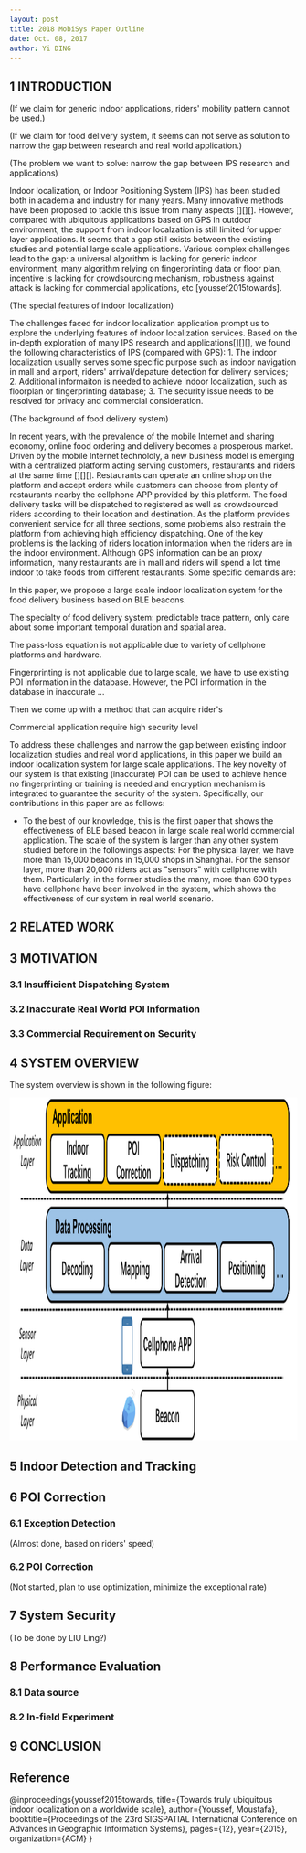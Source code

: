 ```yaml
--- 
layout: post
title: 2018 MobiSys Paper Outline
date: Oct. 08, 2017
author: Yi DING
---
```


[comment]: # (This is the outline for the 2018 MobiSys paper)


## 1 INTRODUCTION

[comment]: # (The importance of the problems addressed)
[comment]: # (The novelty of the proposed solutions)
[comment]: # (The technical depth)
[comment]: # (The potential impact)

(If we claim for generic indoor applications, riders' mobility pattern cannot be used.)

(If we claim for food delivery system, it seems can not serve as solution to narrow the gap between research and real world application.)

(The problem we want to solve: narrow the gap between IPS research and applications)

Indoor localization, or Indoor Positioning System (IPS) has been studied both in academia and industry for many years. Many innovative methods have been proposed to tackle this issue from many aspects [][][]. However, compared with ubiquitous applications based on GPS in outdoor environment, the support from indoor localzation is still limited for upper layer applications. It seems that a gap still exists between the existing studies and potential large scale applications. Various complex challenges lead to the gap: a universal algorithm is lacking for generic indoor environment, many algorithm relying on fingerprinting data or floor plan, incentive is lacking for crowdsourcing mechanism, robustness against attack is lacking for commercial applications, etc [youssef2015towards].

(The special features of indoor localization)

The challenges faced for indoor localization application prompt us to explore the underlying features of indoor localization services. Based on the in-depth exploration of many IPS research and applications[][][], we found the following characteristics of IPS (compared with GPS): 1. The indoor localization usually serves some specific purpose such as indoor navigation in mall and airport, riders' arrival/depature detection for delivery services; 2. Additional informaiton is needed to achieve indoor localization, such as floorplan or fingerprinting database; 3. The security issue needs to be resolved for privacy and commercial consideration.

(The background of food delivery system)

In recent years, with the prevalence of the mobile Internet and sharing economy, online food ordering and delivery becomes a prosperous market. Driven by the mobile Internet technololy, a new business model is emerging with a centralized platform acting serving customers, restaurants and riders at the same time [][][]. Restaurants can operate an online shop on the platform and accept orders while customers can choose from plenty of restaurants nearby the cellphone APP provided by this platform. The food delivery tasks will be dispatched to registered as well as crowdsourced riders according to their location and destination. As the platform provides convenient service for all three sections, some problems also restrain the platform from achieving high efficiency dispatching. One of the key problems is the lacking of riders location information when the riders are in the indoor environment. Although GPS information can be an proxy information, many restaurants are in mall and riders will spend a lot time indoor to take foods from different restaurants.
Some specific demands are: 

In this paper, we propose a large scale indoor localization system for the food delivery business based on BLE beacons. 


The specialty of food delivery system: predictable trace pattern, only care about some important temporal duration and spatial area.

The pass-loss equation is not applicable due to variety of cellphone platforms and hardware. 

Fingerprinting is not applicable due to large scale, we have to use existing POI information in the database. However, the POI information in the database in inaccurate ...

Then we come up with a method that can acquire rider's 

Commercial application require high security level 



To address these challenges and narrow the gap between existing indoor localization studies and real world applications, in this paper we build an indoor localization system for large scale applications. The key novelty  of our system is that existing (inaccurate) POI can be used to achieve hence no fingerprinting or training is needed and encryption mechanism is integrated to guarantee the security of the system. Specifically, our contributions in this paper are as follows: 

* To the best of our knowledge, this is the first paper that shows the effectiveness of BLE based beacon in large scale real world commercial application. The scale of the system is larger than any other system studied before in the followings aspects: For the physical layer, we have more than 15,000 beacons in 15,000 shops in Shanghai. For the sensor layer, more than 20,000 riders act as "sensors" with cellphone with them. Particularly, in the former studies the many, more than 600 types have cellphone have been involved in the system, which shows the effectiveness of our system in real world scenario. 


## 2 RELATED WORK




## 3 MOTIVATION
### 3.1 Insufficient Dispatching System


### 3.2 Inaccurate Real World POI Information
### 3.3 Commercial Requirement on Security

## 4 SYSTEM OVERVIEW
The system overview is shown in the following figure:
<p align = "center">
    <img src="figures/system-overview.png"  alt="system-overview", width="700", height="600">
</p>


## 5 Indoor Detection and Tracking

## 6 POI Correction
### 6.1 Exception Detection
(Almost done, based on riders' speed)

### 6.2 POI Correction
(Not started, plan to use optimization, minimize the exceptional rate)

## 7 System Security
(To be done by LIU Ling?)

## 8 Performance Evaluation
### 8.1 Data source
### 8.2 In-field Experiment

## 9 CONCLUSION

## Reference
@inproceedings{youssef2015towards,
  title={Towards truly ubiquitous indoor localization on a worldwide scale},
  author={Youssef, Moustafa},
  booktitle={Proceedings of the 23rd SIGSPATIAL International Conference on Advances in Geographic Information Systems},
  pages={12},
  year={2015},
  organization={ACM}
}